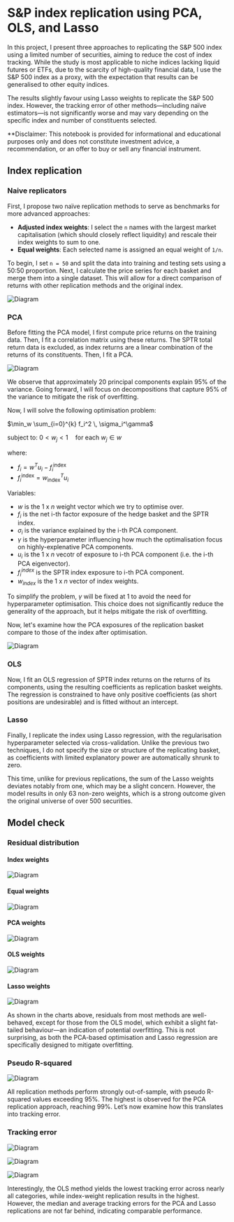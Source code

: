 # S&P index replication using PCA, OLS, and Lasso

In this project, I present three approaches to replicating the S\&P 500 index using a limited number of securities, aiming to reduce the cost of index tracking. While the study is most applicable to niche indices lacking liquid futures or ETFs, due to the scarcity of high-quality financial data, I use the S\&P 500 index as a proxy, with the expectation that results can be generalised to other equity indices. 

The results slightly favour using Lasso weights to replicate the S\&P 500 index. However, the tracking error of other methods—including naïve estimators—is not significantly worse and may vary depending on the specific index and number of constituents selected.

**Disclaimer: This notebook is provided for informational and educational purposes only and does not constitute investment advice, a recommendation, or an offer to buy or sell any financial instrument.

## Index replication

### Naive replicators

First, I propose two naïve replication methods to serve as benchmarks for more advanced approaches:

- **Adjusted index weights**: I select the `n` names with the largest market capitalisation (which should closely reflect liquidity) and rescale their index weights to sum to one.
- **Equal weights**: Each selected name is assigned an equal weight of `1/n`.

To begin, I set `n = 50` and split the data into training and testing sets using a 50:50 proportion. Next, I calculate the price series for each basket and merge them into a single dataset. This will allow for a direct comparison of returns with other replication methods and the original index.

![Diagram](graphs/hedge_basket_p.PNG)

### PCA

Before fitting the PCA model, I first compute price returns on the training data. Then, I fit a correlation matrix using these returns. The SPTR total return data is excluded, as index returns are a linear combination of the returns of its constituents. Then, I fit a PCA.

![Diagram](graphs/pca_var_expli.png)

We observe that approximately 20 principal components explain 95% of the variance. Going forward, I will focus on decompositions that capture 95% of the variance to mitigate the risk of overfitting.

Now, I will solve the following optimisation problem:

$\min_w \sum_{i=0}^{k} f_i^2 \, \sigma_i^\gamma$

subject to:
$0 < w_j < 1 \quad \text{for each } w_j \in w$

where:
- $f_i = w^T u_i - f_i^{\text{index}}$
- $f_i^{\text{index}} = w_{\text{index}}^T u_i$

Variables:

- $w$ is the 1 x $n$ weight vector which we try to optimise over.
- $f_i$ is the net i-th factor exposure of the hedge basket and the SPTR index.
- $\sigma_i$ is the variance explained by the i-th PCA component.
- $\gamma$ is the hyperparameter influencing how much the optimalisation focus on highly-explenative PCA components.
- $u_i$ is the 1 x $n$ vecotr of exposure to i-th PCA component (i.e. the i-th PCA eigenvector).
- $f_i^{index}$ is the SPTR index exposure to i-th PCA component.
- $w_{index}$ is the 1 x $n$ vector of index weights.

To simplify the problem, $\gamma$ will be fixed at 1 to avoid the need for hyperparameter optimisation. This choice does not significantly reduce the generality of the approach, but it helps mitigate the risk of overfitting.

Now, let's examine how the PCA exposures of the replication basket compare to those of the index after optimisation.

![Diagram](graphs/pca_basket_expo.png)

### OLS

Now, I fit an OLS regression of SPTR index returns on the returns of its components, using the resulting coefficients as replication basket weights. The regression is constrained to have only positive coefficients (as short positions are undesirable) and is fitted without an intercept.

### Lasso

Finally, I replicate the index using Lasso regression, with the regularisation hyperparameter selected via cross-validation. Unlike the previous two techniques, I do not specify the size or structure of the replicating basket, as coefficients with limited explanatory power are automatically shrunk to zero.

This time, unlike for previous replications, the sum of the Lasso weights deviates notably from one, which may be a slight concern. However, the model results in only 63 non-zero weights, which is a strong outcome given the original universe of over 500 securities.

## Model check

### Residual distribution

#### Index weights

![Diagram](graphs/index_w_residcheck.png)

#### Equal weights

![Diagram](graphs/eq_w_residcheck.png)

#### PCA weights

![Diagram](graphs/pca_w_residcheck.png)

#### OLS weights

![Diagram](graphs/ols_w_residcheck.png)

#### Lasso weights

![Diagram](graphs/lasso_w_residcheck.png)

As shown in the charts above, residuals from most methods are well-behaved, except for those from the OLS model, which exhibit a slight fat-tailed behaviour—an indication of potential overfitting. This is not surprising, as both the PCA-based optimisation and Lasso regression are specifically designed to mitigate overfitting.

### Pseudo R-squared

![Diagram](graphs/pseudo_r_squared.png)

All replication methods perform strongly out-of-sample, with pseudo R-squared values exceeding 95%. The highest is observed for the PCA replication approach, reaching 99%. Let’s now examine how this translates into tracking error.

### Tracking error

![Diagram](graphs/track_error_plot.png)

![Diagram](graphs/track_error_table.png)

![Diagram](graphs/track_error_bar.png)

Interestingly, the OLS method yields the lowest tracking error across nearly all categories, while index-weight replication results in the highest. However, the median and average tracking errors for the PCA and Lasso replications are not far behind, indicating comparable performance.


